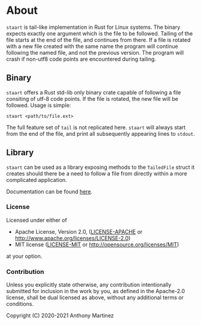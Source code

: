 # About

`staart` is tail-like implementation in Rust for Linux systems.
The binary expects exactly one argument which is the file to be followed.
Tailing of the file starts at the end of the file, and continues from there.
If a file is rotated with a new file created with the same name the program
will continue following the named file, and not the previous version. The
program will crash if non-utf8 code points are encountered during tailing.

## Binary

`staart` offers a Rust std-lib only binary crate capable of following a
file consiting of utf-8 code points. If the file is rotated, the new file
will be followed. Usage is simple:

`staart <path/to/file.ext>`

The full feature set of `tail` is not replicated here. `staart` will always
start from the end of the file, and print all subsequently appearing lines
to `stdout`.

## Library

`staart` can be used as a library exposing methods to the `TailedFile`
struct it creates should there be a need to follow a file from directly
within a more complicated application.

Documentation can be found [here](https://docs.rs/staart/).

### License

Licensed under either of

 * Apache License, Version 2.0, ([LICENSE-APACHE](LICENSE-APACHE) or http://www.apache.org/licenses/LICENSE-2.0)
 * MIT license ([LICENSE-MIT](LICENSE-MIT) or http://opensource.org/licenses/MIT)

at your option.

### Contribution

Unless you explicitly state otherwise, any contribution intentionally submitted
for inclusion in the work by you, as defined in the Apache-2.0 license, shall be dual licensed as above, without any
additional terms or conditions.

Copyright (C) 2020-2021 Anthony Martinez
